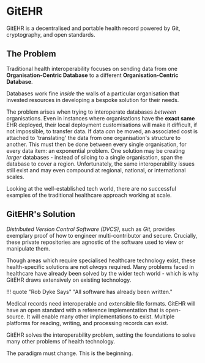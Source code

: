 # GitEHR

GitEHR is a decentralised and portable health record powered by Git, cryptography, and open standards.

## The Problem

Traditional health interoperability focuses on sending data from one **Organisation-Centric Database** to a different **Organisation-Centric Database**.

Databases work fine *inside* the walls of a particular organisation that invested resources in developing a bespoke solution for their needs.

The problem arises when trying to interoperate databases *between* organisations. Even in instances where organisations have the **exact same** EHR deployed, their local deployment customisations will make it difficult, if not impossible, to transfer data. If data *can* be moved, an associated cost is attached to 'translating' the data from one organisation's structure to another. This must then be done between every single organisation, for every data item: an exponential problem. One solution may be creating *larger* databases - instead of siloing to a single organisation, span the database to cover a region. Unfortunately, the same interoperability issues still exist and may even compound at regional, national, or international scales.

Looking at the well-established tech world, there are no successful examples of the traditional healthcare approach working at scale.

## GitEHR's Solution

*Distributed Version Control Software (DVCS)*, such as *Git*, provides exemplary proof of how to engineer multi-contributor and secure. Crucially, these private repositories are agnostic of the software used to view or manipulate them.

Though areas which require specialised healthcare technology exist, these health-specific solutions are not *always* required. Many problems faced in healthcare have already been solved by the wider tech world - which is why GitEHR draws extensively on existing technology.

!!! quote "Rob Dyke Says"
    "All software has already been written."

Medical records need interoperable and extensible file formats. GitEHR will have an open standard with a reference implementation that is open-source. It will enable many other implementations to exist. Multiple platforms for reading, writing, and processing records can exist.

GitEHR solves the interoperability problem, setting the foundations to solve many other problems of health technology.

The paradigm must change. This is the beginning.
